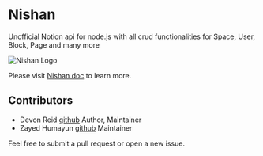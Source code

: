 # Nishan

Unofficial Notion api for node.js with all crud functionalities for Space, User, Block, Page and many more

![Nishan Logo](https://raw.githubusercontent.com/Nishan-Open-Source/Nishan/master/public/Logo%40175px.png)

Please visit [Nishan doc](https://nishan-docs.netlify.app/) to learn more.

## Contributors

* Devon Reid [github](https://github.com/Devorein) Author, Maintainer
* Zayed Humayun [github](https://github.com/b1rkenspanner) Maintainer

Feel free to submit a pull request or open a new issue.
